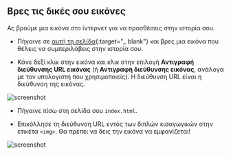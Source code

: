 ## Βρες τις δικές σου εικόνες

Ας βρούμε μια εικόνα στο ίντερνετ για να προσθέσεις στην ιστορία σου.

+ Πήγαινε σε [αυτή τη σελίδα](http://jumpto.cc/html-images){:target="_ blank"} και βρες μια εικόνα που θέλεις να συμπεριλάβεις στην ιστορία σου.

+ Κάνε δεξί κλικ στην εικόνα και κλικ στην επιλογή **Αντιγραφή διεύθυνσης URL εικόνας** (ή **Αντιγραφή διεύθυνσης εικόνας**, ανάλογα με τον υπολογιστή που χρησιμοποιείς). Η διεύθυνση URL είναι η διεύθυνση της εικόνας.

![screenshot](images/story-url.png)

+ Πήγαινε πίσω στη σελίδα σου `index.html`.

+ Επικόλλησε τη διεύθυνση URL εντός των διπλών εισαγωγικών στην ετικέτα `<img>`. Θα πρέπει να δεις την εικόνα να εμφανίζεται!

![screenshot](images/story-image.png)
